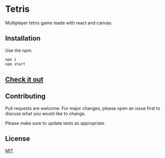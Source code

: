 # Tetris

Multiplayer tetris game made with react and canvas.

## Installation

Use the npm.

```bash
npm i
npm start
```

## [Check it out](https://zuzex-tetris-client.herokuapp.com/)

## Contributing

Pull requests are welcome. For major changes, please open an issue first to discuss what you would like to change.

Please make sure to update tests as appropriate.

## License

[MIT](https://choosealicense.com/licenses/mit/)
